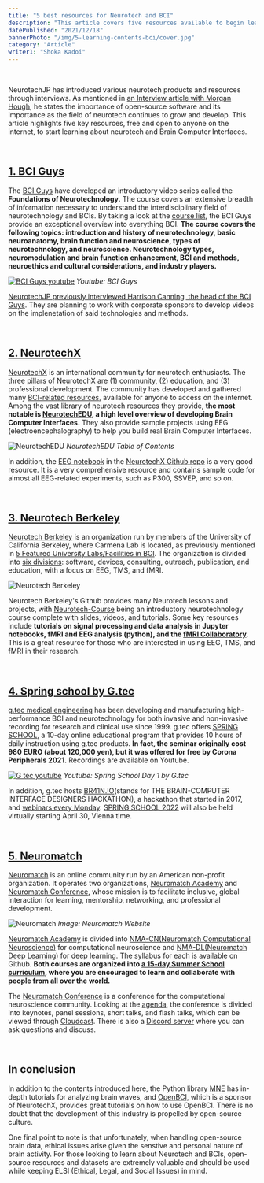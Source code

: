 ```yaml
---
title: "5 best resources for Neurotech and BCI"
description: "This article covers five resources available to begin learning about the world of Neurotech and BCIs."
datePublished: "2021/12/18"
bannerPhoto: "/img/5-learning-contents-bci/cover.jpg"
category: "Article"
writer1: "Shoka Kadoi"
---
```


&nbsp;

NeurotechJP has introduced various neurotech products and resources through interviews. As mentioned in [an Interview article with Morgan Hough](https://www.neurotechjp.com/blog/morgan-neurotechsf/), he states the importance of open-source software and its importance as the field of neurotech continues to grow and develop. This article highlights five key resources, free and open to anyone on the internet, to start learning about neurotech and Brain Computer Interfaces.

&nbsp;

## [1. BCI Guys](https://www.bciguys.com/home)

The [BCI Guys](https://www.bciguys.com/home) have developed an introductory video series called the **Foundations of Neurotechnology.** The course covers an extensive breadth of information necessary to understand the interdisciplinary field of neurotechnology and BCIs. By taking a look at the [course list](https://www.bciguys.com/course), the BCI Guys provide an exceptional overview into everything BCI. **The course covers the following topics: introduction and history of neurotechnology, basic neuroanatomy, brain function and neuroscience, types of neurotechnology, and neuroscience. Neurotechnology types, neuromodulation and brain function enhancement, BCI and methods, neuroethics and cultural considerations, and industry players.**

[![BCI Guys youtube](https://neurotechjp.com/img/5-learning-contents-bci/bci-guys.jpg)](https://youtu.be/_V0-UzR0wuo)
_Youtube: BCI Guys_

[NeurotechJP previously interviewed Harrison Canning, the head of the BCI Guys](https://www.neurotechjp.com/blog/harrison-canning-rit/). They are planning to work with corporate sponsors to develop videos on the implenetation of said technologies and methods.

&nbsp;

## [2. NeurotechX](https://neurotechx.com/)

[NeurotechX](https://neurotechx.com/) is an international community for neurotech enthusiasts. The three pillars of NeurotechX are (1) community, (2) education, and (3) professional development. The community has developed and gathered many [BCI-related resources](https://github.com/NeuroTechX/awesome-bci), available for anyone to access on the internet. Among the vast library of neurotech resources they provide, **the most notable is [NeurotechEDU](http://learn.neurotechedu.com/lessons/), a high level overview of developing Brain Computer Interfaces.** They also provide sample projects using EEG (electroencephalography) to help you build real Brain Computer Interfaces.

![NeurotechEDU](https://neurotechjp.com/img/5-learning-contents-bci/neurotechx.jpg)
_NeurotechEDU Table of Contents_

In addition, the [EEG notebook](https://github.com/NeuroTechX/eeg-notebooks) in the [NeurotechX Github repo](https://github.com/NeuroTechX) is a very good resource. It is a very comprehensive resource and contains sample code for almost all EEG-related experiments, such as P300, SSVEP, and so on.

&nbsp;

## [3. Neurotech Berkeley](https://neurotech.berkeley.edu/)

[Neurotech Berkeley](https://neurotech.berkeley.edu/) is an organization run by members of the University of California Berkeley, where Carmena Lab is located, as previously mentioned in [5 Featured University Labs/Facilities in BCI](https://www.neurotechjp.com/blog/5-bci-labs-facilities/).
The organization is divided into [six divisions](https://neurotech.berkeley.edu/divisions.html#): software, devices, consulting, outreach, publication, and education, with a focus on EEG, TMS, and fMRI.

![Neurotech Berkeley](https://neurotechjp.com/img/5-learning-contents-bci/neurotech-berkeley.jpg)

Neurotech Berkeley's Github provides many Neurotech lessons and projects, with [Neurotech-Course](https://github.com/neurotech-berkeley/neurotech-course) being an introductory neurotechnology course complete with slides, videos, and tutorials. Some key resources include **tutorials on signal processing and data analysis in Jupyter notebooks, fMRI and EEG analysis (python), and the [fMRI Collaboratory](https://colab.research.google.com/drive/1).** This is a great resource for those who are interested in using EEG, TMS, and fMRI in their research.

&nbsp;

## [4. Spring school by G.tec](https://www.gtec.at/)

[g.tec medical engineering](https://www.gtec.at/) has been developing and manufacturing high-performance BCI and neurotechnology for both invasive and non-invasive recording for research and clinical use since 1999. g.tec offers [SPRING SCHOOL](https://www.gtec.at/spring-school-2022/), a 10-day online educational program that provides 10 hours of daily instruction using g.tec products. **In fact, the seminar originally cost 980 EURO (about 120,000 yen), but it was offered for free by Corona Peripherals 2021.** Recordings are available on Youtube.

[![G tec youtube](https://neurotechjp.com/img/5-learning-contents-bci/g-tec.jpg)](https://youtu.be/KbMlfMAPIak)
_Youtube: Spring School Day 1 by G.tec_

In addition, g.tec hosts [BR41N.IO](https://www.br41n.io/)(stands for THE BRAIN-COMPUTER INTERFACE DESIGNERS HACKATHON), a hackathon that started in 2017, and [webinars every Monday](https://www.gtec.at/product/webinars/). [SPRING SCHOOL 2022](https://www.gtec.at/spring-school-2022/) will also be held virtually starting April 30, Vienna time.

&nbsp;

## [5. Neuromatch](https://neuromatch.io/)

[Neuromatch](https://neuromatch.io/) is an online community run by an American non-profit organization. It operates two organizations, [Neuromatch Academy](http://academy.neuromatch.io/) and [Neuromatch Conference](http://academy.neuromatch.io/), whose mission is to facilitate inclusive, global interaction for learning, mentorship, networking, and professional development.

![Neuromatch](https://neurotechjp.com/img/5-learning-contents-bci/neuromatch.jpg)
_Image: Neuromatch Website_

[Neuromatch Academy](https://academy.neuromatch.io/) is divided into [NMA-CN(Neuromatch Computational Neuroscience)](https://github.com/NeuromatchAcademy/course-content) for computational neuroscience and [NMA-DL(Neuromatch Deep Learning)](https://github.com/NeuromatchAcademy/course-content-dl) for deep learning. The syllabus for each is available on Github. **Both courses are organized into [a 15-day Summer School curriculum](https://academy.neuromatch.io/nma2020/course-materials), where you are encouraged to learn and collaborate with people from all over the world.**

The [Neuromatch Conference](http://conference.neuromatch.io/) is a conference for the computational neuroscience community. Looking at the [agenda](https://www.crowdcast.io/e/nmc4), the conference is divided into keynotes, panel sessions, short talks, and flash talks, which can be viewed through [Cloudcast](https://www.crowdcast.io/e/nmc4). There is also a [Discord server](https://conference.neuromatch.io/instructions/how-to-discord/) where you can ask questions and discuss.

&nbsp;

## In conclusion

In addition to the contents introduced here, the Python library [MNE](https://mne.tools/stable/index.html) has in-depth tutorials for analyzing brain waves, and [OpenBCI,](https://docs.openbci.com/) which is a sponsor of NeurotechX, provides great tutorials on how to use OpenBCI. There is no doubt that the development of this industry is propelled by open-source culture.

One final point to note is that unfortunately, when handling open-source brain data, ethical issues arise given the senstive and personal nature of brain activity. For those looking to learn about Neurotech and BCIs, open-source resources and datasets are extremely valuable and should be used while keeping ELSI (Ethical, Legal, and Social Issues) in mind.

